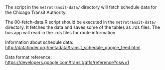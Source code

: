 The script in the `metrotransit-data/` directory will fetch schedule data for the Chicago Transit Authority. 

The 00-fetch-data.R script should be executed in the `metrotransit-data/` directory. It fetches the data and saves some of the tables as .rds files. The bus app will read in the .rds files for route information.

Information about schedule data: http://datafinder.org/metadata/transit_schedule_google_feed.html

Data format reference: https://developers.google.com/transit/gtfs/reference?csw=1
